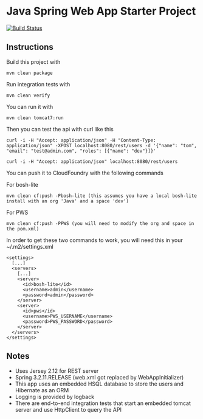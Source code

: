 Java Spring Web App Starter Project
=============================

[![Build Status](https://travis-ci.org/jtuchscherer/cf-jersey-spring.svg?branch=master)](https://travis-ci.org/jtuchscherer/cf-jersey-spring)


Instructions
------------

Build this project with

    mvn clean package

Run integration tests with

    mvn clean verify

You can run it with

    mvn clean tomcat7:run

Then you can test the api with curl like this

    curl -i -H "Accept: application/json" -H "Content-Type: application/json" -XPOST localhost:8080/rest/users -d '{"name": "tom", "email": "test@admin.com", "roles": [{"name": "dev"}]}'

    curl -i -H "Accept: application/json" localhost:8080/rest/users
    
You can push it to CloudFoundry with the following commands

For bosh-lite

    mvn clean cf:push -Pbosh-lite (this assumes you have a local bosh-lite install with an org 'Java' and a space 'dev')

For PWS
    
    mvn clean cf:push -PPWS (you will need to modify the org and space in the pom.xml)
    
In order to get these two commands to work, you will need this in your ~/.m2/settings.xml

````
<settings>
  [...]
  <servers>
    [...]
    <server>
      <id>bosh-lite</id>
      <username>admin</username>
      <password>admin</password>
    </server>
    <server>
      <id>pws</id>
      <username>PWS_USERNAME</username>
      <password>PWS_PASSWORD</password>
    </server>
  </servers>
</settings>
````

Notes
------------

* Uses Jersey 2.12 for REST server
* Spring 3.2.11.RELEASE (web.xml got replaced by WebAppInitializer)
* This app uses an embedded HSQL database to store the users and Hibernate as an ORM
* Logging is provided by logback
* There are end-to-end integration tests that start an embedded tomcat server and use HttpClient to query the API
